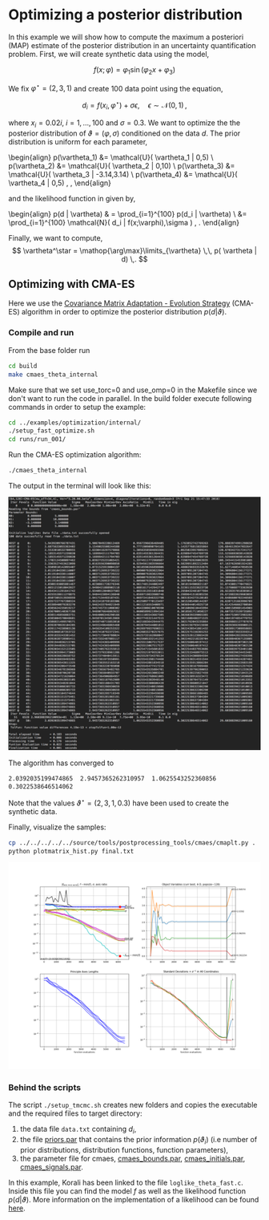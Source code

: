 # Optimizing a posterior distribution
In this example we will show how to compute the maximum a posteriori (MAP) estimate of the posterior distribution in an uncertainty quantification problem. First, we will create synthetic data using the model,

$$
f(x;\varphi) = \varphi_1 \sin(\varphi_2  x + \varphi_3 )
$$

We fix $\varphi^{\star} = (2,3,1)$ and create $100$ data point using the equation,

$$
d_i = f(x_i,\varphi^{\star}) + \sigma \epsilon, \quad \epsilon \sim \mathcal{N}(0,1) \, ,
$$

where $x_i = 0.02 i,\; i=1,\ldots,100$ and $\sigma=0.3$. We want to optimize the the posterior distribution of $\vartheta=(\varphi,\sigma)$ conditioned on the data $d$. The prior distribution is uniform for each parameter,

\begin{align}
    p(\vartheta_1) &= \mathcal{U}( \vartheta_1 | 0,5) \\
    p(\vartheta_2) &= \mathcal{U}( \vartheta_2 | 0,10) \\
	p(\vartheta_3) &= \mathcal{U}( \vartheta_3 | -3.14,3.14) \\
	p(\vartheta_4) &= \mathcal{U}( \vartheta_4 | 0,5)  \, ,
\end{align}

and the likelihood function in given by,

\begin{align}
    p(d | \vartheta) & = \prod_{i=1}^{100} p(d_i | \vartheta) \\
					 &=  \prod_{i=1}^{100} \mathcal{N}( d_i | f(x;\varphi),\sigma ) \, .
\end{align}


Finally, we want to compute,
$$
\vartheta^\star = \mathop{\arg\max}\limits_{\vartheta} \,\, p( \vartheta | d) \,.
$$



## Optimizing with CMA-ES
Here we use the [Covariance Matrix Adaptation - Evolution Strategy](https://arxiv.org/pdf/1604.00772.pdf) (CMA-ES) algorithm in order to optimize the posterior distribution $p(d | \vartheta)$.

### Compile and run

From the base folder run
```sh
cd build
make cmaes_theta_internal
```

Make sure that we set use_torc=0 and use_omp=0 in the Makefile since we don't want to run the code in parallel. In the build folder execute following commands in order to setup the example:

```sh
cd ../examples/optimization/internal/
./setup_fast_optimize.sh
cd runs/run_001/
```

Run the CMA-ES optimization algorithm:
```sh
./cmaes_theta_internal
```

The output in the terminal will look like this:

![](images/cmaes-terminal.png)

The algorithm has converged to
```
2.0392035199474865  2.9457365262310957  1.0625543252360856  0.3022538646514062
```

Note that the values $\vartheta^{\star} = (2,3,1,0.3)$ have been used to create the synthetic data.


Finally, visualize the samples:
```sh
cp ../../../../../source/tools/postprocessing_tools/cmaes/cmaplt.py .
python plotmatrix_hist.py final.txt
```

![](images/cmaes.png)






### Behind the scripts

The script `./setup_tmcmc.sh` creates new folders and copies the executable and the required files to target directory:

1. the data file `data.txt` containing $d_i$,
2. the file [priors.par](../developing/par_files.md#priors.par) that contains the prior information $p(\vartheta_i)$ (i.e number of prior distributions, distribution functions, function parameters),
3. the parameter file for cmaes, [cmaes_bounds.par](../developing/par_files.md#cmaes_bounds.par), [cmaes_initials.par](../developing/par_files.md#cmaes_initials.par), [cmaes_signals.par](../developing/par_files.md#cmaes_signals.par).

In this example, Korali has been linked to the file `loglike_theta_fast.c`. Inside this file you can find the model $f$ as well as the likelihood function $p(d | \vartheta)$. More information on the implementation of a likelihood can be found [here](../developing/likelihoods.md).
